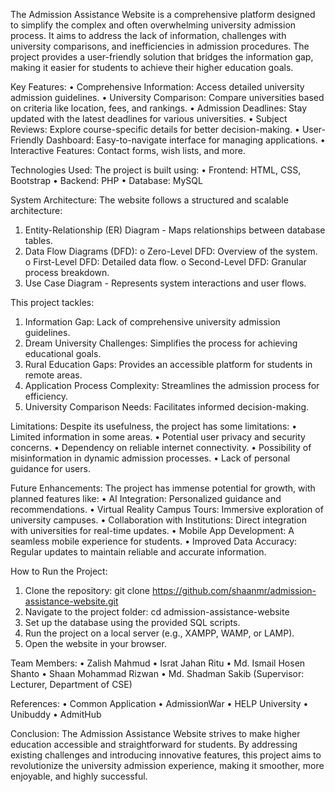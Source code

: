 The Admission Assistance Website is a comprehensive platform designed to simplify the complex and often overwhelming university admission process. It aims to address the lack of information, challenges with university comparisons, and inefficiencies in admission procedures. The project provides a user-friendly solution that bridges the information gap, making it easier for students to achieve their higher education goals.

Key Features:
•	Comprehensive Information: Access detailed university admission guidelines.
•	University Comparison: Compare universities based on criteria like location, fees, and rankings.
•	Admission Deadlines: Stay updated with the latest deadlines for various universities.
•	Subject Reviews: Explore course-specific details for better decision-making.
•	User-Friendly Dashboard: Easy-to-navigate interface for managing applications.
•	Interactive Features: Contact forms, wish lists, and more.

Technologies Used:
The project is built using:
•	Frontend: HTML, CSS, Bootstrap
•	Backend: PHP
•	Database: MySQL

System Architecture:
The website follows a structured and scalable architecture:
1.	Entity-Relationship (ER) Diagram - Maps relationships between database tables.
2.	Data Flow Diagrams (DFD):
o	Zero-Level DFD: Overview of the system.
o	First-Level DFD: Detailed data flow.
o	Second-Level DFD: Granular process breakdown.
3.	Use Case Diagram - Represents system interactions and user flows.

This project tackles:
1.	Information Gap: Lack of comprehensive university admission guidelines.
2.	Dream University Challenges: Simplifies the process for achieving educational goals.
3.	Rural Education Gaps: Provides an accessible platform for students in remote areas.
4.	Application Process Complexity: Streamlines the admission process for efficiency.
5.	University Comparison Needs: Facilitates informed decision-making.

Limitations:
Despite its usefulness, the project has some limitations:
•	Limited information in some areas.
•	Potential user privacy and security concerns.
•	Dependency on reliable internet connectivity.
•	Possibility of misinformation in dynamic admission processes.
•	Lack of personal guidance for users.

Future Enhancements:
The project has immense potential for growth, with planned features like:
•	AI Integration: Personalized guidance and recommendations.
•	Virtual Reality Campus Tours: Immersive exploration of university campuses.
•	Collaboration with Institutions: Direct integration with universities for real-time updates.
•	Mobile App Development: A seamless mobile experience for students.
•	Improved Data Accuracy: Regular updates to maintain reliable and accurate information.

How to Run the Project:
1.	Clone the repository:
git clone https://github.com/shaanmr/admission-assistance-website.git
2.	Navigate to the project folder:
cd admission-assistance-website
3.	Set up the database using the provided SQL scripts.
4.	Run the project on a local server (e.g., XAMPP, WAMP, or LAMP).
5.	Open the website in your browser.

Team Members:
•	Zalish Mahmud
•	Israt Jahan Ritu
•	Md. Ismail Hosen Shanto
•	Shaan Mohammad Rizwan
•	Md. Shadman Sakib (Supervisor: Lecturer, Department of CSE)

References:
•	Common Application
•	AdmissionWar
•	HELP University
•	Unibuddy
•	AdmitHub

Conclusion:
The Admission Assistance Website strives to make higher education accessible and straightforward for students. By addressing existing challenges and introducing innovative features, this project aims to revolutionize the university admission experience, making it smoother, more enjoyable, and highly successful.
